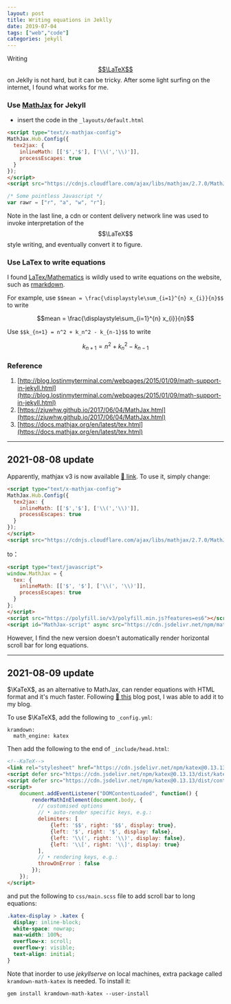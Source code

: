 ```yaml
---
layout: post
title: Writing equations in Jeklly
date: 2019-07-04
tags: ["web","code"]
categories: jekyll
---
```


Writing [$$\LaTeX$$] on Jeklly is not hard, but it can be tricky. After some light surfing on the internet, I found what works for me.

### Use [MathJax] for Jekyll

- insert the code in the `_layouts/default.html`

```html
<script type="text/x-mathjax-config">
MathJax.Hub.Config({
  tex2jax: {
    inlineMath: [['$','$'], ['\\(','\\)']],
    processEscapes: true
  }
});
</script>
<script src="https://cdnjs.cloudflare.com/ajax/libs/mathjax/2.7.0/MathJax.js?config=TeX-AMS-MML_HTMLorMML" type="text/javascript"></script>
```

```javascript
/* Some pointless Javascript */
var rawr = ["r", "a", "w", "r"];
```

Note in the last line, a cdn or content delivery network line was used to invoke interpretation of the $$\LaTeX$$ style writing, and eventually convert it to figure.

### Use LaTex to write equations

I found [LaTex/Mathematics] is wildly used to write equations on the website, such as [rmarkdown].

For example, use `$$mean = \frac{\displaystyle\sum_{i=1}^{n} x_{i}}{n}$$` to write

$$mean = \frac{\displaystyle\sum_{i=1}^{n} x_{i}}{n}$$

Use `$$k_{n+1} = n^2 + k_n^2 - k_{n-1}$$` to write

$$k_{n+1} = n^2 + k_n^2 - k_{n-1}$$

### Reference

1. [http://blog.lostinmyterminal.com/webpages/2015/01/09/math-support-in-jekyll.html](http://blog.lostinmyterminal.com/webpages/2015/01/09/math-support-in-jekyll.html)
2. [https://zjuwhw.github.io/2017/06/04/MathJax.html](https://zjuwhw.github.io/2017/06/04/MathJax.html)
3. [https://docs.mathjax.org/en/latest/tex.html](https://docs.mathjax.org/en/latest/tex.html)

[$$\LaTeX$$]: https://www.latex-project.org/
[MathJax]:https://www.mathjax.org/
[LaTex/Mathematics]:https://en.wikibooks.org/wiki/LaTeX/Mathematics
[rmarkdown]:http://rmarkdown.rstudio.com/authoring_basics.html

---

## 2021-08-08 update

Apparently, mathjax v3 is now available [:link: link](https://www.mathjax.org/?utm_source=cdnjs&utm_medium=cdnjs_link&utm_campaign=cdnjs_library#gettingstarted).
To use it, simply change:

```html
<script type="text/x-mathjax-config">
MathJax.Hub.Config({
  tex2jax: {
    inlineMath: [['$','$'], ['\\(','\\)']],
    processEscapes: true
  }
});
</script>
<script src="https://cdnjs.cloudflare.com/ajax/libs/mathjax/2.7.0/MathJax.js?config=TeX-AMS-MML_HTMLorMML" type="text/javascript"></script>
```

to：

```html
<script type="text/javascript">
window.MathJax = {
  tex: {
    inlineMath: [['$', '$'], ['\\(', '\\)']],
    processEscapes: true
  }
};
</script>
<script src="https://polyfill.io/v3/polyfill.min.js?features=es6"></script>
<script id="MathJax-script" async src="https://cdn.jsdelivr.net/npm/mathjax@3/es5/tex-mml-chtml.js"></script>
```
However, I find the new version doesn't automatically render horizontal scroll bar for long equations.

---

## 2021-08-09 update

$\KaTeX$, as an alternative to MathJax, can render equations with HTML format and it's much faster. Following [:link: this](https://www.xuningyang.com/blog/2021-01-11-katex-with-jekyll/) blog post, I was able to add it to my blog.

To use $\KaTeX$, add the following to `_config.yml`:
```
kramdown:
  math_engine: katex
```

Then add the following to the end of `_include/head.html`:

```html
<!--KaTeX-->
<link rel="stylesheet" href="https://cdn.jsdelivr.net/npm/katex@0.13.13/dist/katex.min.css" integrity="sha384-RZU/ijkSsFbcmivfdRBQDtwuwVqK7GMOw6IMvKyeWL2K5UAlyp6WonmB8m7Jd0Hn" crossorigin="anonymous">
<script defer src="https://cdn.jsdelivr.net/npm/katex@0.13.13/dist/katex.min.js" integrity="sha384-pK1WpvzWVBQiP0/GjnvRxV4mOb0oxFuyRxJlk6vVw146n3egcN5C925NCP7a7BY8" crossorigin="anonymous"></script>
<script defer src="https://cdn.jsdelivr.net/npm/katex@0.13.13/dist/contrib/auto-render.min.js" integrity="sha384-vZTG03m+2yp6N6BNi5iM4rW4oIwk5DfcNdFfxkk9ZWpDriOkXX8voJBFrAO7MpVl" crossorigin="anonymous"></script>
<script>
    document.addEventListener("DOMContentLoaded", function() {
        renderMathInElement(document.body, {
          // customised options
          // • auto-render specific keys, e.g.:
          delimiters: [
              {left: '$$', right: '$$', display: true},
              {left: '$', right: '$', display: false},
              {left: '\\(', right: '\\)', display: false},
              {left: '\\[', right: '\\]', display: true}
          ],
          // • rendering keys, e.g.:
          throwOnError : false
        });
    });
</script>
```

and put the following to `css/main.scss` file to add scroll bar to long equations:

```css
.katex-display > .katex {
  display: inline-block;
  white-space: nowrap;
  max-width: 100%;
  overflow-x: scroll;
  overflow-y: visible;
  text-align: initial;
}
```

Note that inorder to use $jekyll serve$ on local machines, extra package called `kramdown-math-katex` is needed.
To install it:

```
gem install kramdown-math-katex --user-install
```
